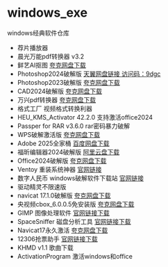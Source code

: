# windows_exe
windows经典软件仓库


*  荐片播放器
*  晨光万能pdf转换器 v3.2
*  鲜艺AI抠图   [夸克网盘下载](https://pan.quark.cn/s/dc6ada40801a)
*  Photoshop2024破解版  [天翼网盘链接 访问码：9dgc](https://cloud.189.cn/t/mMB322AZN7fa)
*  Photoshop2023破解版  [夸克网盘下载](https://pan.quark.cn/s/6832a5cec4c4)
*  CAD2024破解版 [夸克网盘下载](https://pan.quark.cn/s/bb4229212b1b)
*  万兴pdf转换器 [夸克网盘下载](https://pan.quark.cn/s/6e7d684a2e34)
*  格式工厂  视频格式转换利器
*  HEU_KMS_Activator  42.2.0  支持激活office2024
*  Passper for RAR v3.6.0   rar密码暴力破解
*  WPS破解激活版  [夸克网盘下载](https://pan.quark.cn/s/4a27434d561a#/list/share)
*  Adobe 2025全家桶 [百度网盘下载](https://pan.baidu.com/s/1oMm7pIamGEj1MYWO9wlk4w?pwd=fy6b)
*  福昕编辑器2024破解版  [阿里云盘下载](https://www.alipan.com/s/MHcA21yDt4e)
*  Office2024破解版 [夸克网盘下载](https://pan.quark.cn/s/ad7d9158fa70)
*  Ventoy 重装系统神器 [官网链接](https://www.ventoy.net/cn/index.html)
*  数字人民币 windows破解软件下载站  [官网链接](https://itrmb.com)
*  驱动精灵不限速版 
*  navicat 17.1.0破解版 [夸克网盘下载](https://pan.quark.cn/s/7c31f57e98a4)
*  央视频cbox_6.0.0.5免安装版 [夸克网盘下载](https://pan.quark.cn/s/94a55f140005)
*  GIMP 图像处理软件 [官网链接下载](https://www.gimp.org/downloads/)
*  SpaceSniffer 磁盘分析工具 [官网链接下载](http://www.uderzo.it/main_products/space_sniffer/download.html)
*  Navicat17永久激活  [夸克网盘下载](https://pan.quark.cn/s/95fbc30f3a60)
*  12306抢票助手 [官网链接下载](https://www.bypass.cn/)
*  KHMD v1.1 歌曲下载 
*  ActivationProgram  激活windows和office
